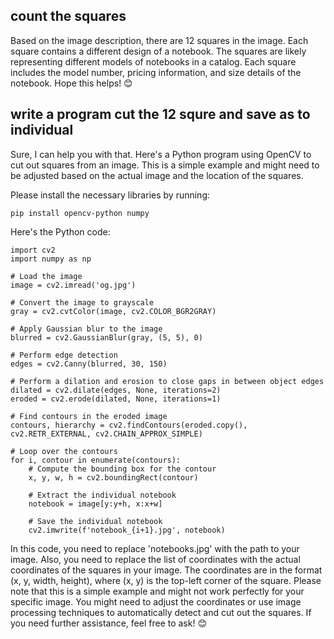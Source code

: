 ## count the squares
Based on the image description, there are 12 squares in the image. Each square contains a different design of a notebook. The squares are likely representing different models of notebooks in a catalog. Each square includes the model number, pricing information, and size details of the notebook. Hope this helps! 😊

## write a program cut the 12 squre and save as to individual

Sure, I can help you with that. Here's a Python program using OpenCV to cut out squares from an image. This is a simple example and might need to be adjusted based on the actual image and the location of the squares.

Please install the necessary libraries by running:

```
pip install opencv-python numpy
```

Here's the Python code:
```
import cv2
import numpy as np

# Load the image
image = cv2.imread('og.jpg')

# Convert the image to grayscale
gray = cv2.cvtColor(image, cv2.COLOR_BGR2GRAY)

# Apply Gaussian blur to the image
blurred = cv2.GaussianBlur(gray, (5, 5), 0)

# Perform edge detection
edges = cv2.Canny(blurred, 30, 150)

# Perform a dilation and erosion to close gaps in between object edges
dilated = cv2.dilate(edges, None, iterations=2)
eroded = cv2.erode(dilated, None, iterations=1)

# Find contours in the eroded image
contours, hierarchy = cv2.findContours(eroded.copy(), cv2.RETR_EXTERNAL, cv2.CHAIN_APPROX_SIMPLE)

# Loop over the contours
for i, contour in enumerate(contours):
    # Compute the bounding box for the contour
    x, y, w, h = cv2.boundingRect(contour)

    # Extract the individual notebook
    notebook = image[y:y+h, x:x+w]

    # Save the individual notebook
    cv2.imwrite(f'notebook_{i+1}.jpg', notebook)

```

In this code, you need to replace 'notebooks.jpg' with the path to your image. Also, you need to replace the list of coordinates with the actual coordinates of the squares in your image. The coordinates are in the format (x, y, width, height), where (x, y) is the top-left corner of the square.
Please note that this is a simple example and might not work perfectly for your specific image. You might need to adjust the coordinates or use image processing techniques to automatically detect and cut out the squares. If you need further assistance, feel free to ask! 😊
